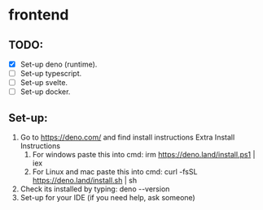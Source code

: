# frontend

## TODO:
- [x] Set-up deno (runtime).
- [ ] Set-up typescript.
- [ ] Set-up svelte.
- [ ] Set-up docker.

## Set-up:
1. Go to https://deno.com/ and find install instructions
    Extra Install Instructions
    1. For windows paste this into cmd: irm https://deno.land/install.ps1 | iex
    2. For Linux and mac paste this into cmd: curl -fsSL https://deno.land/install.sh | sh
2. Check its installed by typing: deno --version
3. Set-up for your IDE (if you need help, ask someone)


